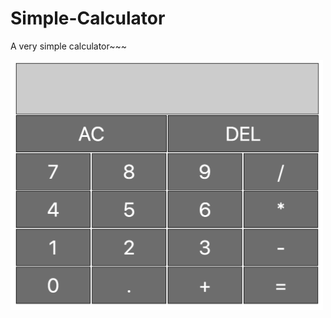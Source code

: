 # Simple-Calculator
A very simple calculator~~~

<img src="./Cal.png" width="500px" height="400px"/>

